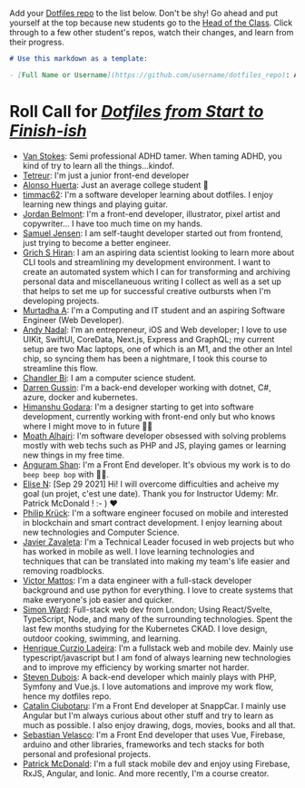 Add your [Dotfiles repo](https://github.com/eieioxyz/dotfiles_macos) to the list below. Don't be shy! Go ahead and put yourself at the top because new students go to the [Head of the Class](https://www.youtube.com/watch?v=Xjb3Py_37nM). Click through to a few other student's repos, watch their changes, and learn from their progress.

```md
# Use this markdown as a template:

- [Full Name or Username](https://github.com/username/dotfiles_repo): A brief introduction about yourself; technologies you use, where you're from, a link to your portfolio, things you enjoy, etc.
```

# Roll Call for [*Dotfiles from Start to Finish-ish*](http://dotfiles.eieio.xyz/)
- [Van Stokes](https://github.com/vstokes/dotfiles.mac): Semi professional ADHD tamer.  When taming ADHD, you kind of try to learn all the things...kindof.
- [Tetreur](https://github.com/Tetreur/dotfiles): I'm just a junior front-end developer
- [Alonso Huerta](https://github.com/alonso284/.dotfiles): Just an average college student 🐒
- [timmac62](https://github.com/timmac62/dotfiles_macos): I'm a software developer learning about dotfiles. I enjoy learning new things and playing guitar.
- [Jordan Belmont](https://github.com/JordanBelmont/dotfiles): I'm a front-end developer, illustrator, pixel artist and copywriter... I have too much time on my hands. 
- [Samuel Jensen](https://github.com/nichtsam/dotfiles): I am self-taught developer started out from frontend, just trying to become a better engineer.
- [Grich S Hiran](https://github.com/GrichSHiran/dotfiles): I am an aspiring data scientist looking to learn more about CLI tools and streamlining my development environment. I want to create an automated system which I can for transforming and archiving personal data and miscellaneuous writing I collect as well as a set up that helps to set me up for successful creative outbursts when I'm developing projects.
- [Murtadha A](https://github.com/MurtadhaInit/dotfiles): I'm a Computing and IT student and an aspiring Software Engineer (Web Developer).
- [Andy Nadal](https://github.com/andynadal/.dotfiles.git): I'm an entrepreneur, iOS and Web developer; I love to use UIKit, SwiftUI, CoreData, Next.js, Express and GraphQL; my current setup are two Mac laptops, one of which is an M1, and the other an Intel chip, so syncing them has been a nightmare, I took this course to streamline this flow.
- [Chandler Bi](https://github.com/fb1n15/dotfiles_macos): I am a computer science student.
- [Darren Gussin](https://github.com/dgussin/dotfiles): I'm a back-end developer working with dotnet, C#, azure, docker and kubernetes.
- [Himanshu Godara](https://github.com/HimanshuGodara/dotfiles_macos): I'm a designer starting to get into software development, currently working with front-end only but who knows where I might move to in future 🤷‍♂️
- [Moath Alhajri](https://github.com/DevMoath/dotfiles): I'm software developer obsessed with solving problems mostly with web techs such as PHP and JS, playing games or learning new things in my free time.
- [Anguram Shan](https://github.com/anguramshan/dotfiles): I'm a Front End developer. It's obvious my work is to do `beep beep bop` with 👩‍💻.
- [Elise N](https://github.com/elisencode/dotfiles): [Sep 29 2021] Hi! I will overcome difficulties and acheive my goal (un projet, c'est une date). Thank you for Instructor Udemy: Mr. Patrick McDonald ! :- ) :heart:
- [Philip Krück](https://github.com/philipkrck/dotfiles): I'm a software engineer focused on mobile and interested in blockchain and smart contract development. I enjoy learning about new technologies and Computer Science.
- [Javier Zavaleta](https://github.com/JavaZava/dotfiles): I'm a Technical Leader focused in web projects but who has worked in mobile as well. I love learning technologies and techniques that can be translated into making my team's life easier and removing roadblocks.
- [Victor Mattos](https://github.com/vicmattos/dotfiles_macos): I'm a data engineer with a full-stack developer background and use python for everything. I love to create systems that make everyone's job easier and quicker.
- [Simon Ward](https://github.com/simonward87/dotfiles): Full-stack web dev from London; Using React/Svelte, TypeScript, Node, and many of the surrounding technologies. Spent the last few months studying for the Kubernetes CKAD. I love design, outdoor cooking, swimming, and learning.
- [Henrique Curzio Ladeira](https://github.com/henrique-c-ladeira/dotfiles-ubuntu): I'm a fullstack web and mobile dev. Mainly use typescript/javascript but I am fond of always learning new technologies and to improve my efficiency by working smarter not harder.
- [Steven Dubois](https://github.com/duboiss/dotfiles): A back-end developer which mainly plays with PHP, Symfony and Vue.js. I love automations and improve my work flow, hence my dotfiles repo.
- [Catalin Ciubotaru](https://github.com/FunnyGhost/dotfiles): I'm a Front End developer at SnappCar. I mainly use Angular but I'm always curious about other stuff and try to learn as much as possible. I also enjoy drawing, dogs, movies, books and all that. 
- [Sebastian Velasco](https://github.com/sebasvelasco353/.dotfiles): I'm a Front End developer that uses Vue, Firebase, arduino and other libraries, frameworks and tech stacks for both personal and profesional projects.
- [Patrick McDonald](https://github.com/WhatsThatItsPat/dotfiles): I'm a full stack mobile dev and enjoy using Firebase, RxJS, Angular, and Ionic. And more recently, I'm a course creator.
